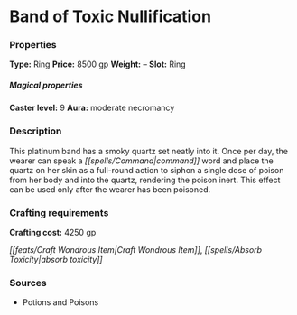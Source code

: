﻿---
Title: "Band of Toxic Nullification"
Type: "Ring"
Price: "8500 gp"
Weight: "–"
Slot: "Ring"
Caster level: "9"
Aura: "moderate necromancy"
Description: |
  "This platinum band has a smoky quartz set neatly into it. Once per day, the wearer can speak a command word and place the quartz on her skin as a full-round action to siphon a single dose of poison from her body and into the quartz, rendering the poison inert. This effect can be used only after the wearer has been poisoned."
Crafting cost: "4250 gp"
Sources: "['Potions and Poisons']"
---

# Band of Toxic Nullification

### Properties

**Type:** Ring **Price:** 8500 gp **Weight:** – **Slot:** Ring

##### Magical properties

**Caster level:** 9 **Aura:** moderate necromancy

### Description

This platinum band has a smoky quartz set neatly into it. Once per day, the wearer can speak a _[[spells/Command|command]]_ word and place the quartz on her skin as a full-round action to siphon a single dose of poison from her body and into the quartz, rendering the poison inert. This effect can be used only after the wearer has been poisoned.

### Crafting requirements

**Crafting cost:** 4250 gp

_[[feats/Craft Wondrous Item|Craft Wondrous Item]]_, _[[spells/Absorb Toxicity|absorb toxicity]]_

### Sources

* Potions and Poisons